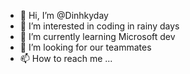 - 👋 Hi, I’m @Dinhkyday
- 👀 I’m interested in coding in rainy days
- 🌱 I’m currently learning Microsoft dev
- 💞️ I’m looking for our teammates 
- 📫 How to reach me ...

<!---
Dinhkyday/Dinhkyday is a ✨ special ✨ repository because its `README.md` (this file) appears on your GitHub profile.
You can click the Preview link to take a look at your changes.
--->

